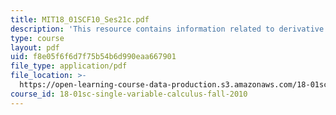 ```yaml
---
title: MIT18_01SCF10_Ses21c.pdf
description: 'This resource contains information related to derivative of secant. '
type: course
layout: pdf
uid: f8e05f6f6d7f75b54b6d990eaa667901
file_type: application/pdf
file_location: >-
  https://open-learning-course-data-production.s3.amazonaws.com/18-01sc-single-variable-calculus-fall-2010/f8e05f6f6d7f75b54b6d990eaa667901_MIT18_01SCF10_Ses21c.pdf
course_id: 18-01sc-single-variable-calculus-fall-2010
---
```

